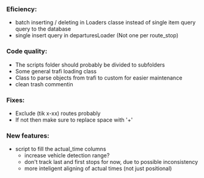 ### Eficiency:
 - batch inserting / deleting in Loaders classe instead of single item query
 query to the database
 - single insert query in departuresLoader (Not one per route_stop)

### Code quality:
 - The scripts folder should probably be divided to subfolders
 - Some general trafi loading class
 - Class to parse objects from trafi to custom for easier maintenance
 - clean trash commentin

### Fixes:
 - Exclude (tik x-xx) routes probably
 - If not then make sure to replace space with '+'

### New features:
 - script to fill the actual_time columns
    - increase vehicle detection range?
    - don't track last and first stops for now, due to possible inconsistency
    - more inteligent aligning of actual times (not just positional)
    